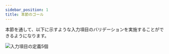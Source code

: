 ```yaml
---
sidebar_position: 1
title: 本節のゴール
---
```


本節を通して、以下に示すような入力項目のバリデーションを実施することができるようになります。

![入力項目の定義5個](/img/screen-item-6.png)

